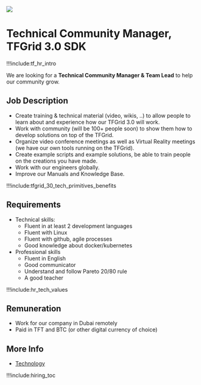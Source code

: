 
![](img/community_manager.png)


# Technical Community Manager, TFGrid 3.0 SDK

!!!include:tf_hr_intro

We are looking for a **Technical Community Manager & Team Lead** to help our community grow.

## Job Description

- Create training & technical material (video, wikis, ..) to allow people to learn about and experience how our TFGrid 3.0 will work.
- Work with community (will be 100+ people soon) to show them how to develop solutions on top of the TFGrid.
- Organize video conference meetings as well as Virtual Reality meetings (we have our own tools running on the TFGrid).
- Create example scripts and example solutions, be able to train people on the creations you have made.
- Work with our engineers globally.
- Improve our Manuals and Knowledge Base.

!!!include:tfgrid_30_tech_primitives_benefits

## Requirements

- Technical skills:
  - Fluent in at least 2 development languages
  - Fluent with Linux
  - Fluent with github, agile processes
  - Good knowledge about docker/kubernetes
- Professional skills 
  - Fluent in English
  - Good communicator
  - Understand and follow Pareto 20/80 rule
  - A good teacher

!!!include:hr_tech_values

## Remuneration

- Work for our company in Dubai remotely
- Paid in TFT and BTC (or other digital currency of choice)

## More Info

- [Technology](cloud:technology)

!!!include:hiring_toc